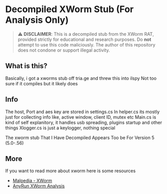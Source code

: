 # Decompiled XWorm Stub (For Analysis Only)

> ⚠️ **DISCLAIMER**: This is a decompiled stub from the XWorm RAT, provided strictly for educational and research purposes. Do **not** attempt to use this code maliciously. The author of this repository does not condone or support illegal activity.
## What is this?
Basically, i got a xworms stub off tria.ge and threw this into ilspy
Not too sure if it compiles but it likely does

## Info
The host, Port and aes key are stored in settings.cs
In helper.cs its mostly just for collecting info like, active window, client ID, mutex etc
Main.cs is kind of self explanitory, it handles usb spreading, plugins startup and other things
Xlogger.cs is just a keylogger, nothing special

The xworm stub That I Have Decompiled Appears Too be For Version 5 (5.0-.56)






## More
If you want to read more about xworm here is some resources
- [Malpedia - XWorm](https://malpedia.caad.fkie.fraunhofer.de/details/win.xworm)
- [AnyRun XWorm Analysis](https://any.run/malware-trends/xworm)

